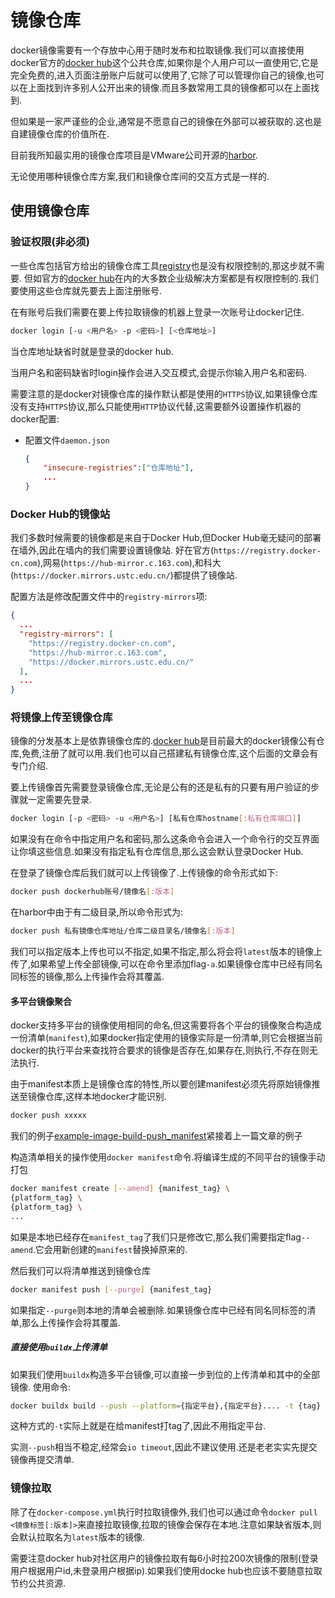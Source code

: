 # 镜像仓库

docker镜像需要有一个存放中心用于随时发布和拉取镜像.我们可以直接使用docker官方的[docker hub](https://hub.docker.com/)这个公共仓库,如果你是个人用户可以一直使用它,它是完全免费的,进入页面注册账户后就可以使用了,它除了可以管理你自己的镜像,也可以在上面找到许多别人公开出来的镜像.而且多数常用工具的镜像都可以在上面找到.

但如果是一家严谨些的企业,通常是不愿意自己的镜像在外部可以被获取的.这也是自建镜像仓库的价值所在.

目前我所知最实用的镜像仓库项目是VMware公司开源的[harbor](https://github.com/goharbor/harbor).

无论使用哪种镜像仓库方案,我们和镜像仓库间的交互方式是一样的.

## 使用镜像仓库

### 验证权限(非必须)

一些仓库包括官方给出的镜像仓库工具[registry](https://docs.docker.com/registry/)也是没有权限控制的,那这步就不需要.
但如官方的[docker hub](https://hub.docker.com/)在内的大多数企业级解决方案都是有权限控制的.我们要使用这些仓库就先要去上面注册账号.

在有账号后我们需要在要上传拉取镜像的机器上登录一次账号让docker记住.

```bash
docker login [-u <用户名> -p <密码>] [<仓库地址>]
```

当仓库地址缺省时就是登录的docker hub.

当用户名和密码缺省时login操作会进入交互模式,会提示你输入用户名和密码.

需要注意的是docker对镜像仓库的操作默认都是使用的`HTTPS`协议,如果镜像仓库没有支持`HTTPS`协议,那么只能使用`HTTP`协议代替,这需要额外设置操作机器的docker配置:

+ 配置文件`daemon.json`

    ```json
    {
        "insecure-registries":["仓库地址"],
        ...
    }
    ```

### Docker Hub的镜像站

我们多数时候需要的镜像都是来自于Docker Hub,但Docker Hub毫无疑问的部署在墙外,因此在墙内的我们需要设置镜像站.
好在官方(`https://registry.docker-cn.com`),网易(`https://hub-mirror.c.163.com`),和科大(`https://docker.mirrors.ustc.edu.cn/`)都提供了镜像站.

配置方法是修改配置文件中的`registry-mirrors`项:

```json
{
  ...
  "registry-mirrors": [
    "https://registry.docker-cn.com",
    "https://hub-mirror.c.163.com",
    "https://docker.mirrors.ustc.edu.cn/"
  ],
  ...
}

```

### 将镜像上传至镜像仓库

镜像的分发基本上是依靠镜像仓库的.[docker hub](https://hub.docker.com/)是目前最大的docker镜像公有仓库,免费,注册了就可以用.我们也可以自己搭建私有镜像仓库,这个后面的文章会有专门介绍.

要上传镜像首先需要登录镜像仓库,无论是公有的还是私有的只要有用户验证的步骤就一定需要先登录.

```bash
docker login [-p <密码> -u <用户名>] [私有仓库hostname[:私有仓库端口]]
```

如果没有在命令中指定用户名和密码,那么这条命令会进入一个命令行的交互界面让你填这些信息.如果没有指定私有仓库信息,那么这会默认登录Docker Hub.

在登录了镜像仓库后我们就可以上传镜像了.上传镜像的命令形式如下:

```bash
docker push dockerhub账号/镜像名[:版本]
```

在harbor中由于有二级目录,所以命令形式为:

```bash
docker push 私有镜像仓库地址/仓库二级目录名/镜像名[:版本]
```

我们可以指定版本上传也可以不指定,如果不指定,那么将会将`latest`版本的镜像上传了,如果希望上传全部镜像,可以在命令里添加flag`-a`.如果镜像仓库中已经有同名同标签的镜像,那么上传操作会将其覆盖.

#### 多平台镜像聚合

docker支持多平台的镜像使用相同的命名,但这需要将各个平台的镜像聚合构造成一份清单(`manifest`),如果docker指定使用的镜像实际是一份清单,则它会根据当前docker的执行平台来查找符合要求的镜像是否存在,如果存在,则执行,不存在则无法执行.

由于manifest本质上是镜像仓库的特性,所以要创建manifest必须先将原始镜像推送至镜像仓库,这样本地docker才能识别.

```bash
docker push xxxxx
```

我们的例子[example-image-build-push_manifest](https://github.com/hsz1273327/TutorialForDocker/tree/example-image-build-push_manifest)紧接着上一篇文章的例子

构造清单相关的操作使用`docker manifest`命令.将编译生成的不同平台的镜像手动打包

```bash
docker manifest create [--amend] {manifest_tag} \
{platform_tag} \
{platform_tag} \
...
```

如果是本地已经存在`manifest_tag`了我们只是修改它,那么我们需要指定flag`--amend`.它会用新创建的`manifest`替换掉原来的.

然后我们可以将清单推送到镜像仓库

```bash
docker manifest push [--purge] {manifest_tag}
```

如果指定`--purge`则本地的清单会被删除.如果镜像仓库中已经有同名同标签的清单,那么上传操作会将其覆盖.

##### 直接使用`buildx`上传清单

如果我们使用`buildx`构造多平台镜像,可以直接一步到位的上传清单和其中的全部镜像.
使用命令:

```bash
docker buildx build --push --platform={指定平台},{指定平台}.... -t {tag} . 
```

这种方式的`-t`实际上就是在给manifest打tag了,因此不用指定平台.

实测`--push`相当不稳定,经常会`io timeout`,因此不建议使用.还是老老实实先提交镜像再提交清单.

### 镜像拉取

除了在`docker-compose.yml`执行时拉取镜像外,我们也可以通过命令`docker pull <镜像标签[:版本]>`来直接拉取镜像,拉取的镜像会保存在本地.注意如果缺省版本,则会默认拉取名为`latest`版本的镜像.

需要注意docker hub对社区用户的镜像拉取有每6小时拉200次镜像的限制(登录用户根据用户id,未登录用户根据ip).如果我们使用docke hub也应该不要随意拉取节约公共资源.
